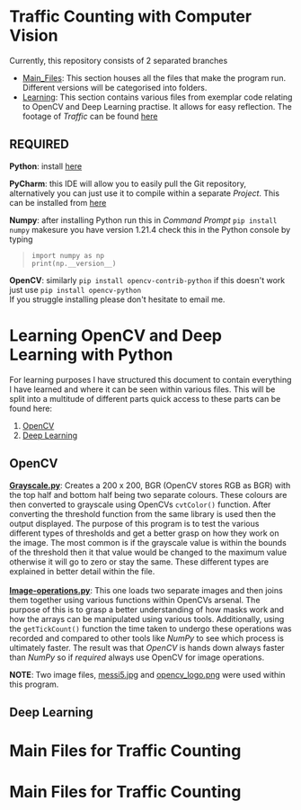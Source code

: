 # Traffic Counting with Computer Vision
Currently, this repository consists of 2 separated branches
- [Main_Files](#Main-Files-for-Traffic-Counting): This section houses all the files that make the program run. Different versions will be categorised into folders.
- [Learning](#Learning-OpenCV-and-Deep-Learning-with-Python): This section contains various files from exemplar code relating to OpenCV and Deep Learning practise. It allows for easy reflection.
The footage of _Traffic_ can be found [here](https://drive.google.com/drive/folders/1VTXwcydJPd81ZAMDuM_sng3yKgEDluhB?usp=sharing)

## REQUIRED
**Python**: install [here](https://www.python.org/downloads/)

**PyCharm**: this IDE will allow you to easily pull the Git repository, alternatively you can just use it to compile within a separate _Project_. This can be installed from [here](https://www.jetbrains.com/pycharm/)

**Numpy**: after installing Python run this in _Command Prompt_ `pip install numpy` makesure you have version 1.21.4 check this in the Python console by typing

> `import numpy as np`<br/>
> `print(np.__version__)`

**OpenCV**: similarly `pip install opencv-contrib-python` if this doesn't work just use `pip install opencv-python`<br/>
If you struggle installing please don't hesitate to email me.


# Learning OpenCV and Deep Learning with Python
For learning purposes I have structured this document to contain everything I have learned and where it can be
seen within various files. This will be split into a multitude of different parts quick access to these parts can be
found here:
1) [OpenCV](#OpenCV)
2) [Deep Learning](#Deep-Learning)
## OpenCV
[**Grayscale.py**](/OpenCV/grayscale.py): Creates a 200 x 200, BGR (OpenCV stores RGB as BGR) with the top half and
bottom half being two separate colours. These colours are then converted to grayscale using OpenCVs `cvtColor()` function.
After converting the threshold function from the same library is used then the output displayed.
The purpose of this program is to test the various different types of thresholds and get a better grasp
on how they work on the image. The most common is if the grayscale value is within the bounds of the threshold
then it that value would be changed to the maximum value otherwise it will go to zero or stay the same. These different
types are explained in better detail within the file.<br/>
<br/>
[**Image-operations.py**](/OpenCV/imageoperations.py): This one loads two separate images and then joins them together using
various functions within OpenCVs arsenal. The purpose of this is to grasp a better understanding of how masks work and how
the arrays can be manipulated using various tools. Additionally, using the `getTickCount()` function the time taken to undergo
these operations was recorded and compared to other tools like _NumPy_ to see which process is ultimately faster. The result 
was that _OpenCV_ is hands down always faster than _NumPy_ so if *required* always use OpenCV for image operations. 

**NOTE**: Two image files, [messi5.jpg](/OpenCV/messi5.jpg) and [opencv_logo.png](/OpenCV/opencv_logo.png) were used within
this program.
## Deep Learning


# Main Files for Traffic Counting
# Main Files for Traffic Counting
